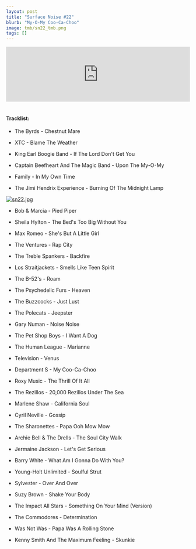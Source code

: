 ```yaml
---
layout: post
title: "Surface Noise #22"
blurb: "My-O-My Coo-Ca-Choo"
image: tmb/sn22_tmb.png
tags: []
---
```



<iframe scrolling="no" id="hearthis_at_track_3028523" width="100%" height="150" src="https://hearthis.at/embed/3028523/transparent_black/?hcolor=&color=&style=2&block_size=2&block_space=1&background=1&waveform=0&cover=0&autoplay=0&css=" frameborder="0" allowtransparency allow="autoplay"><p>Listen to <a href="https://hearthis.at/zerocc/surface-noise-22-211217/" target="_blank">Surface Noise #22 (21/12/17)</a> <span>by</span><a href="https://hearthis.at/zerocc/" target="_blank" >Zero</a> <span>on</span> <a href="https://hearthis.at/" target="_blank">hearthis.at</a></p></iframe>
&nbsp;

#### Tracklist:

- The Byrds - Chestnut Mare
- XTC - Blame The Weather
- King Earl Boogie Band - If The Lord Don't Get You

- Captain Beefheart And The Magic Band - Upon The My-O-My
- Family - In My Own Time
- The Jimi Hendrix Experience - Burning Of The Midnight Lamp

[![sn22.jpg](https://i.postimg.cc/hvXbF5kG/sn22.jpg)](https://postimg.cc/q6dCyjMf)

- Bob & Marcia - Pied Piper
- Sheila Hylton - The Bed's Too Big Without You
- Max Romeo - She's But A Little Girl

- The Ventures - Rap City
- The Treble Spankers - Backfire
- Los Straitjackets - Smells Like Teen Spirit

- The B-52's - Roam
- The Psychedelic Furs - Heaven
- The Buzzcocks - Just Lust
- The Polecats - Jeepster

- Gary Numan - Noise Noise
- The Pet Shop Boys - I Want A Dog
- The Human League - Marianne

- Television - Venus
- Department S - My Coo-Ca-Choo
- Roxy Music - The Thrill Of It All
- The Rezillos - 20,000 Rezillos Under The Sea

- Marlene Shaw - California Soul
- Cyril Neville - Gossip
- The Sharonettes - Papa Ooh Mow Mow
- Archie Bell & The Drells - The Soul City Walk
- Jermaine Jackson - Let's Get Serious
- Barry White - What Am I Gonna Do With You?

- Young-Holt Unlimited - Soulful Strut
- Sylvester - Over And Over
- Suzy Brown - Shake Your Body
- The Impact All Stars - Something On Your Mind (Version)

- The Commodores - Determination
- Was Not Was - Papa Was A Rolling Stone

- Kenny Smith And The Maximum Feeling - Skunkie

